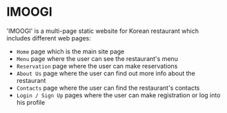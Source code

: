 # IMOOGI

'IMOOGI' is a multi-page static website for Korean restaurant which includes different web pages:

- `Home` page which is the main site page
- `Menu` page where the user can see the restaurant's menu
- `Reservation` page where the user can make reservations
- `About Us` page where the user can find out more info about the restaurant
- `Contacts` page where the user can find the restaurant's contacts
- `Login / Sign Up` pages where the user can make registration or log into his profile